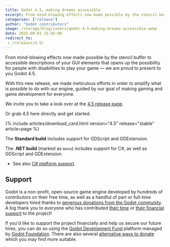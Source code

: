 ```yaml
---
title: Godot 4.5, making dreams accessible
excerpt: From mind-blowing effects now made possible by the stencil buffer to accessibilty descriptions of your GUI elements that opens up the possibility for some with disabilities to play your game — we are proud to present to you Godot 4.5.
categories: ["release"]
author: "Godot contributors"
image: /storage/blog/covers/godot-4-5-making-dreams-accessible.webp
date: 2025-09-01 15:45:00
redirect_to:
 - /releases/4.5/
---
```


From mind-blowing effects now made possible by the stencil buffer to accessible descriptions of your GUI elements that opens up the possibility for people with disabilities to play your game — we are proud to present to you Godot 4.5.

With this new release, we made meticulous efforts in order to amplify what is possible to do with our engine, guided by our goal of making gaming and game development for everyone.

We invite you to take a look over at the [4.5 release page](/releases/4.5/).

Or grab 4.5 here directly and get started.

{% include articles/download_card.html version="4.5" release="stable" article=page %}

The **Standard build** includes support for GDScript and GDExtension.

The **.NET build** (marked as `mono`) includes support for C#, as well as GDScript and GDExtension.
- See also [C# platform support](https://docs.godotengine.org/en/latest/tutorials/scripting/c_sharp/index.html#c-platform-support).

## Support

Godot is a non-profit, open-source game engine developed by hundreds of contributors on their free time, as well as a handful of part or full-time developers hired thanks to [generous donations from the Godot community](https://fund.godotengine.org/). A big thank you to everyone who has contributed [their time](https://github.com/godotengine/godot/blob/master/AUTHORS.md) or [their financial support](https://github.com/godotengine/godot/blob/master/DONORS.md) to the project!

If you'd like to support the project financially and help us secure our future hires, you can do so using the [Godot Development Fund](https://fund.godotengine.org/) platform managed by [Godot Foundation](https://godot.foundation/). There are also several [alternative ways to donate](/donate) which you may find more suitable.
